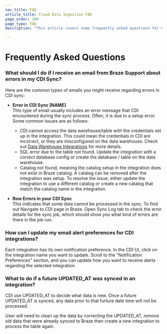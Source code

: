 ```yaml
---
nav_title: FAQ
article_title: Cloud Data Ingestion FAQ
page_order: 100
page_type: FAQ
description: "This article covers some frequently asked questions for Cloud Data Ingestion"

---
```


# Frequently Asked Questions

### What should I do if I receive an email from Braze Support about errors in my CDI Sync?
Here are the common types of emails you might receive regarding errors in CDI sync:
- **Error in CDI Sync [NAME]**  
This type of email usually includes an error message that CDI encountered during the sync process. Often, it is due to a setup error. Some common issues are as follows:
  - CDI cannot access the data warehouse/table with the credentials set up in the integration. This could mean the credentials in CDI are incorrect, or they are misconfigured on the data warehouse. Check out [Data Warehouse Integrations]({{site.baseurl}}/user_guide/data_and_analytics/cloud_ingestion/integrations/) for more details.
  - SQL error due to the table not found. Update the integration with a correct database config or create the database / table on the data warehouse.
  - Catalog not found, meaning the catalog setup in the integration does not exist in Braze catalog. A catalog can be removed after the integration was setup. To resolve the issue, either update the integration to use a different catalog or create a new catalog that match the catalog name in the integration.


- **Row Errors in your CDI Sync**  
This indicates that some data cannot be processed in the sync. To find out Navigate to CDI page in Braze. Open Sync Log tab to check the error details for the sync job, which should show you what kind of errors are there in the job run.

### How can I update my email alert preferences for CDI integrations?
Each integration has its own notification preference. In the CDI UI, click on the integration name you want to update. Scroll to the "Notification Preferences" section, and you can update how you want to receive alerts regarding the selected integration.

### What to do if a future UPDATED_AT was synced in an integration?
CDI use UPDATED_AT to decide what data is new. Once a future UPDATED_AT is synced, any data prior to that furture date time will not be processed.

User will need to clean up the data by correcting the UPDATED_AT, remove old data that were already synced to Braze then create a new integration to process the table again.